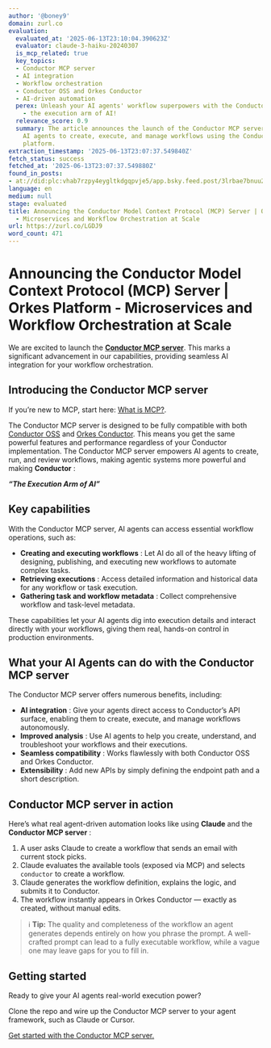 ```yaml
---
author: '@boney9'
domain: zurl.co
evaluation:
  evaluated_at: '2025-06-13T23:10:04.390623Z'
  evaluator: claude-3-haiku-20240307
  is_mcp_related: true
  key_topics:
  - Conductor MCP server
  - AI integration
  - Workflow orchestration
  - Conductor OSS and Orkes Conductor
  - AI-driven automation
  perex: Unleash your AI agents' workflow superpowers with the Conductor MCP server
    - the execution arm of AI!
  relevance_score: 0.9
  summary: The article announces the launch of the Conductor MCP server, which allows
    AI agents to create, execute, and manage workflows using the Conductor orchestration
    platform.
extraction_timestamp: '2025-06-13T23:07:37.549840Z'
fetch_status: success
fetched_at: '2025-06-13T23:07:37.549880Z'
found_in_posts:
- at://did:plc:vhab7rzpy4eygltkdgqpvje5/app.bsky.feed.post/3lrbae7bnuu2v
language: en
medium: null
stage: evaluated
title: Announcing the Conductor Model Context Protocol (MCP) Server | Orkes Platform
  - Microservices and Workflow Orchestration at Scale
url: https://zurl.co/LGDJ9
word_count: 471
---
```


# Announcing the Conductor Model Context Protocol (MCP) Server | Orkes Platform - Microservices and Workflow Orchestration at Scale

We are excited to launch the **[Conductor MCP server](https://github.com/conductor-oss/conductor-mcp)**. This marks a significant advancement in our capabilities, providing seamless AI integration for your workflow orchestration.

## Introducing the Conductor MCP server

If you’re new to MCP, start here: [What is MCP?](https://orkes.io/blog/what-is-model-context-protocol-mcp/).

The Conductor MCP server is designed to be fully compatible with both [Conductor OSS](https://github.com/conductor-oss/conductor) and [Orkes Conductor](https://www.orkes.io/platform). This means you get the same powerful features and performance regardless of your Conductor implementation. The Conductor MCP server empowers AI agents to create, run, and review workflows, making agentic systems more powerful and making **Conductor** :

**_“The Execution Arm of AI”_**

## Key capabilities

With the Conductor MCP server, AI agents can access essential workflow operations, such as:

  * **Creating and executing workflows** : Let AI do all of the heavy lifting of designing, publishing, and executing new workflows to automate complex tasks.
  * **Retrieving executions** : Access detailed information and historical data for any workflow or task execution.
  * **Gathering task and workflow metadata** : Collect comprehensive workflow and task-level metadata.

These capabilities let your AI agents dig into execution details and interact directly with your workflows, giving them real, hands-on control in production environments.

## What your AI Agents can do with the Conductor MCP server

The Conductor MCP server offers numerous benefits, including:

  * **AI integration** : Give your agents direct access to Conductor’s API surface, enabling them to create, execute, and manage workflows autonomously.
  * **Improved analysis** : Use AI agents to help you create, understand, and troubleshoot your workflows and their executions.
  * **Seamless compatibility** : Works flawlessly with both Conductor OSS and Orkes Conductor.
  * **Extensibility** : Add new APIs by simply defining the endpoint path and a short description.

## Conductor MCP server in action

Here’s what real agent-driven automation looks like using **Claude** and the **Conductor MCP server** :

  1. A user asks Claude to create a workflow that sends an email with current stock picks.
  2. Claude evaluates the available tools \(exposed via MCP\) and selects `conductor` to create a workflow.
  3. Claude generates the workflow definition, explains the logic, and submits it to Conductor.
  4. The workflow instantly appears in Orkes Conductor — exactly as created, without manual edits.

> ℹ️ **Tip:** The quality and completeness of the workflow an agent generates depends entirely on how you phrase the prompt. A well-crafted prompt can lead to a fully executable workflow, while a vague one may leave gaps for you to fill in.

## Getting started

Ready to give your AI agents real-world execution power?

Clone the repo and wire up the Conductor MCP server to your agent framework, such as Claude or Cursor.

[Get started with the Conductor MCP server.](https://github.com/conductor-oss/conductor-mcp)